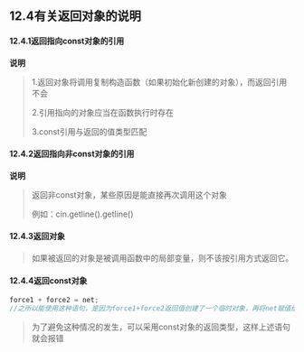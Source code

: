 ## 12.4有关返回对象的说明

#### 12.4.1返回指向const对象的引用

**说明**

> 1.返回对象将调用复制构造函数（如果初始化新创建的对象），而返回引用不会
>
> 2.引用指向的对象应当在函数执行时存在
>
> 3.const引用与返回的值类型匹配

#### 12.4.2返回指向非const对象的引用

**说明**

> 返回非const对象，某些原因是能直接再次调用这个对象
>
> 例如：cin.getline().getline()

#### 12.4.3返回对象

> 如果被返回的对象是被调用函数中的局部变量，则不该按引用方式返回它。

#### 12.4.4返回const对象

```c++
force1 + force2 = net;
//之所以能使用这种语句，是因为force1+force2返回值创建了一个临时对象，再将net赋值给它
```

> 为了避免这种情况的发生，可以采用const对象的返回类型，这样上述语句就会报错

